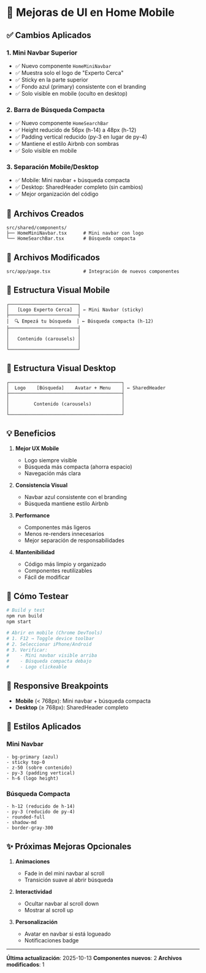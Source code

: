 # 🎨 Mejoras de UI en Home Mobile

## ✅ Cambios Aplicados

### 1. Mini Navbar Superior
- ✅ Nuevo componente `HomeMiniNavbar`
- ✅ Muestra solo el logo de "Experto Cerca"
- ✅ Sticky en la parte superior
- ✅ Fondo azul (primary) consistente con el branding
- ✅ Solo visible en mobile (oculto en desktop)

### 2. Barra de Búsqueda Compacta
- ✅ Nuevo componente `HomeSearchBar`
- ✅ Height reducido de 56px (h-14) a 48px (h-12)
- ✅ Padding vertical reducido (py-3 en lugar de py-4)
- ✅ Mantiene el estilo Airbnb con sombras
- ✅ Solo visible en mobile

### 3. Separación Mobile/Desktop
- ✅ Mobile: Mini navbar + búsqueda compacta
- ✅ Desktop: SharedHeader completo (sin cambios)
- ✅ Mejor organización del código

## 📁 Archivos Creados

```
src/shared/components/
├── HomeMiniNavbar.tsx      # Mini navbar con logo
└── HomeSearchBar.tsx       # Búsqueda compacta
```

## 📁 Archivos Modificados

```
src/app/page.tsx            # Integración de nuevos componentes
```

## 🎯 Estructura Visual Mobile

```
┌─────────────────────────┐
│   [Logo Experto Cerca]  │ ← Mini Navbar (sticky)
├─────────────────────────┤
│  🔍 Empezá tu búsqueda  │ ← Búsqueda compacta (h-12)
├─────────────────────────┤
│                         │
│   Contenido (carousels) │
│                         │
└─────────────────────────┘
```

## 🎯 Estructura Visual Desktop

```
┌─────────────────────────────────────────┐
│  Logo    [Búsqueda]    Avatar + Menu    │ ← SharedHeader
├─────────────────────────────────────────┤
│                                         │
│         Contenido (carousels)           │
│                                         │
└─────────────────────────────────────────┘
```

## 💡 Beneficios

1. **Mejor UX Mobile**
   - Logo siempre visible
   - Búsqueda más compacta (ahorra espacio)
   - Navegación más clara

2. **Consistencia Visual**
   - Navbar azul consistente con el branding
   - Búsqueda mantiene estilo Airbnb

3. **Performance**
   - Componentes más ligeros
   - Menos re-renders innecesarios
   - Mejor separación de responsabilidades

4. **Mantenibilidad**
   - Código más limpio y organizado
   - Componentes reutilizables
   - Fácil de modificar

## 🚀 Cómo Testear

```bash
# Build y test
npm run build
npm start

# Abrir en mobile (Chrome DevTools)
# 1. F12 → Toggle device toolbar
# 2. Seleccionar iPhone/Android
# 3. Verificar:
#    - Mini navbar visible arriba
#    - Búsqueda compacta debajo
#    - Logo clickeable
```

## 📱 Responsive Breakpoints

- **Mobile** (< 768px): Mini navbar + búsqueda compacta
- **Desktop** (≥ 768px): SharedHeader completo

## 🎨 Estilos Aplicados

### Mini Navbar
```tsx
- bg-primary (azul)
- sticky top-0
- z-50 (sobre contenido)
- py-3 (padding vertical)
- h-6 (logo height)
```

### Búsqueda Compacta
```tsx
- h-12 (reducido de h-14)
- py-3 (reducido de py-4)
- rounded-full
- shadow-md
- border-gray-300
```

## ✨ Próximas Mejoras Opcionales

1. **Animaciones**
   - Fade in del mini navbar al scroll
   - Transición suave al abrir búsqueda

2. **Interactividad**
   - Ocultar navbar al scroll down
   - Mostrar al scroll up

3. **Personalización**
   - Avatar en navbar si está logueado
   - Notificaciones badge

---

**Última actualización**: 2025-10-13
**Componentes nuevos**: 2
**Archivos modificados**: 1

